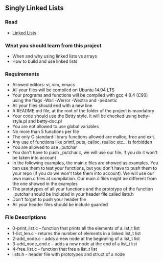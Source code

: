 ## Singly Linked Lists

### Read

- [Linked Lists](https://www.youtube.com/watch?v=udapt4FGY20&feature=youtu.be&t=2m10s)

### What you should learn from this project

- When and why using linked lists vs arrays
- How to build and use linked lists

### Requirements

- Allowed editors: vi, vim, emacs
- All your files will be compiled on Ubuntu 14.04 LTS
- Your programs and functions will be compiled with gcc 4.8.4 (C90) using the flags -Wall -Werror -Wextra and -pedantic
- All your files should end with a new line
- A README.md file, at the root of the folder of the project is mandatory
- Your code should use the Betty style. It will be checked using betty-style.pl and betty-doc.pl
- You are not allowed to use global variables
- No more than 5 functions per file
- The only C standard library functions allowed are malloc, free and exit.
- Any use of functions like printf, puts, calloc, realloc etc... is forbidden
- You are allowed to use _putchar
- You don't have to push _putchar.c, we will use our file. If you do it won't be taken into account
- In the following examples, the main.c files are showed as examples. You can use them to test your functions, but you don't have to push them to your repo (if you do we won't take them into account). We will use our own main.c files at compilation. Our main.c files might be different from the one showed in the examples
- The prototypes of all your functions and the prototype of the function _putchar should be included in your header file called lists.h
- Don't forget to push your header file
- All your header files should be include guarded

### File Descriptions

- 0-print_list.c - function that prints all the elements of a list_t list
- 1-list_len.c - returns the number of elements in a linked list_t list
- 2-add_node.c - adds a new node at the beginning of a list_t list
- 3-add_node_end.c - adds a new node at the end of a list_t list
- 4-free_list.c - function that free a list_t list
- lists.h - header file with prototypes and struct of a node
